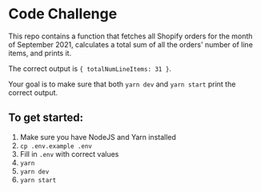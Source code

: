 # Code Challenge

This repo contains a function that fetches all Shopify orders for the month of September 2021, calculates a total sum of all the orders' number of line items, and prints it.

The correct output is `{ totalNumLineItems: 31 }`.

Your goal is to make sure that both `yarn dev` and `yarn start` print the correct output.

## To get started:

1. Make sure you have NodeJS and Yarn installed
1. `cp .env.example .env`
1. Fill in `.env` with correct values
1. `yarn`
1. `yarn dev`
1. `yarn start`